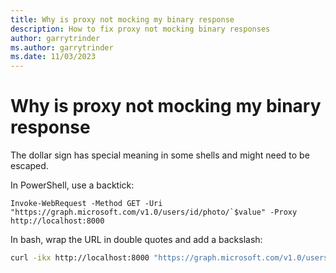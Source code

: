 ```yaml
---
title: Why is proxy not mocking my binary response
description: How to fix proxy not mocking binary responses
author: garrytrinder
ms.author: garrytrinder
ms.date: 11/03/2023
---
```


# Why is proxy not mocking my binary response

The dollar sign has special meaning in some shells and might need to be escaped.

In PowerShell, use a backtick:

```pwsh
Invoke-WebRequest -Method GET -Uri "https://graph.microsoft.com/v1.0/users/id/photo/`$value" -Proxy http://localhost:8000
```

In bash, wrap the URL in double quotes and add a backslash:

```sh
curl -ikx http://localhost:8000 "https://graph.microsoft.com/v1.0/users/id/photo/\$value"
```
